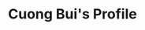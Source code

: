---
layout: author
title: Cuong Bui's Profile
permalink: /blog/cuongbui.html

short_name: cuongbui
name: Bui Van Cuong
position: IT's guy
link_avatar: /assets/img/authors/cuongbui.png
motto_in_life: |
        Tôi là 1 cậu bé bình phàm, bệnh tật ở xã Ngọc Sơn. May được Bố Mẹ hết lòng nuôi nấng dạy dỗ; lại gặp được Sư Phụ, tôi tiếp tục đi theo đam mê thuở ấu niên. Nếu bạn thích những j tôi chia sẻ, hãy note nó lại ngay trong ngày hôm nay; và chia sẻ với những bạn bè chưa biết để chúng ta cùng có thêm kiến thức mới. 
        
link_profile: authors/cuongbui/profile.html
link_contact: authors/cuongbui/contact.html


---